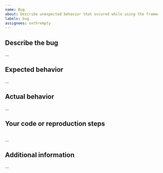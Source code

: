 ```yaml
---
name: Bug
about: Describe unexpected behavior that occured while using the framework
labels: bug
assignees: exthrempty
---
```


## Describe the bug

...

## Expected behavior

...

## Actual behavior

...

## Your code or reproduction steps

```python
```

...

## Additional information
<!-- 
You can list versions of all framework-related packages using command

- `pip freeze | grep telefone` on Unix systems (macOS, Linux)
- `pip freeze | findstr telefone` on NT platforms (Windows)
-->
...
